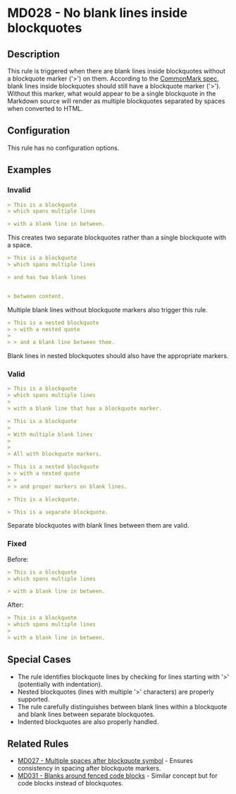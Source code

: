 # MD028 - No blank lines inside blockquotes

## Description

This rule is triggered when there are blank lines inside blockquotes without a blockquote marker ('>') on them. According to the [CommonMark spec](https://spec.commonmark.org/0.29/#block-quotes), blank lines inside blockquotes should still have a blockquote marker ('>'). Without this marker, what would appear to be a single blockquote in the Markdown source will render as multiple blockquotes separated by spaces when converted to HTML.

## Configuration

This rule has no configuration options.

## Examples

### Invalid

```markdown
> This is a blockquote
> which spans multiple lines

> with a blank line in between.
```

This creates two separate blockquotes rather than a single blockquote with a space.

```markdown
> This is a blockquote
> which spans multiple lines

> and has two blank lines


> between content.
```

Multiple blank lines without blockquote markers also trigger this rule.

```markdown
> This is a nested blockquote
> > with a nested quote
>
> > and a blank line between them.
```

Blank lines in nested blockquotes should also have the appropriate markers.

### Valid

```markdown
> This is a blockquote
> which spans multiple lines
>
> with a blank line that has a blockquote marker.
```

```markdown
> This is a blockquote
>
> With multiple blank lines
>
>
> All with blockquote markers.
```

```markdown
> This is a nested blockquote
> > with a nested quote
> >
> > and proper markers on blank lines.
```

```markdown
> This is a blockquote.

> This is a separate blockquote.
```

Separate blockquotes with blank lines between them are valid.

### Fixed

Before:
```markdown
> This is a blockquote
> which spans multiple lines

> with a blank line in between.
```

After:
```markdown
> This is a blockquote
> which spans multiple lines
>
> with a blank line in between.
```

## Special Cases

- The rule identifies blockquote lines by checking for lines starting with '>' (potentially with indentation).
- Nested blockquotes (lines with multiple '>' characters) are properly supported.
- The rule carefully distinguishes between blank lines within a blockquote and blank lines between separate blockquotes.
- Indented blockquotes are also properly handled.

## Related Rules

- [MD027 - Multiple spaces after blockquote symbol](md027.md) - Ensures consistency in spacing after blockquote markers.
- [MD031 - Blanks around fenced code blocks](md031.md) - Similar concept but for code blocks instead of blockquotes.
